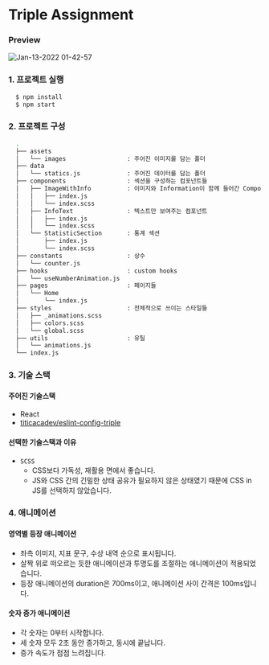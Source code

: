 # Triple Assignment

### Preview
![Jan-13-2022 01-42-57](https://user-images.githubusercontent.com/26598561/149183627-71631be1-76fc-4efc-ac17-100cb198d366.gif)

### 1. 프로젝트 실행

```bash
  $ npm install
  $ npm start
```

### 2. 프로젝트 구성

```bash
  .
  ├── assets
  │   └── images                 : 주어진 이미지를 담는 폴더
  ├── data
  │   └── statics.js             : 주어진 데이터를 담는 폴더
  ├── components                 : 섹션을 구성하는 컴포넌트들
  │   ├── ImageWithInfo          : 이미지와 Information이 함께 들어간 Component
  │   │   ├── index.js
  │   │   └── index.scss
  │   ├── InfoText               : 텍스트만 보여주는 컴포넌트
  │   │   ├── index.js
  │   │   └── index.scss
  │   └── StatisticSection       : 통계 섹션
  │       ├── index.js
  │       └── index.scss
  ├── constants                  : 상수
  │   └── counter.js
  ├── hooks                      : custom hooks
  │   └── useNumberAnimation.js
  ├── pages                      : 페이지들
  │   └── Home
  │       └── index.js
  ├── styles                     : 전체적으로 쓰이는 스타일들
  │   ├── _animations.scss
  │   ├── colors.scss
  │   └── global.scss
  ├── utils                      : 유틸
  │   └── animations.js
  └── index.js
```

### 3. 기술 스택

#### 주어진 기술스택

- React
- [titicacadev/eslint-config-triple](https://github.com/titicacadev/eslint-config-triple)

#### 선택한 기술스택과 이유

- `SCSS`
  - CSS보다 가독성, 재활용 면에서 좋습니다.
  - JS와 CSS 간의 긴밀한 상태 공유가 필요하지 않은 상태였기 때문에 CSS in JS를 선택하지 않았습니다.

### 4. 애니메이션

#### 영역별 등장 애니메이션

- 좌측 이미지, 지표 문구, 수상 내역 순으로 표시됩니다.
- 살짝 위로 떠오르는 듯한 애니메이션과 투명도를 조절하는 애니메이션이 적용되었습니다.
- 등장 애니메이션의 duration은 700ms이고, 애니메이션 사이 간격은 100ms입니다.

#### 숫자 증가 애니메이션

- 각 숫자는 0부터 시작합니다.
- 세 숫자 모두 2초 동안 증가하고, 동시에 끝납니다.
- 증가 속도가 점점 느려집니다.
